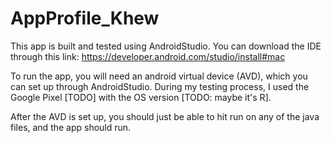 # AppProfile_Khew
This app is built and tested using AndroidStudio. You can download the IDE through this link: https://developer.android.com/studio/install#mac

To run the app, you will need an android virtual device (AVD), which you can set up through AndroidStudio. During my testing process, I used the Google Pixel [TODO] with the OS version [TODO: maybe it's R].

After the AVD is set up, you should just be able to hit run on any of the java files, and the app should run. 
